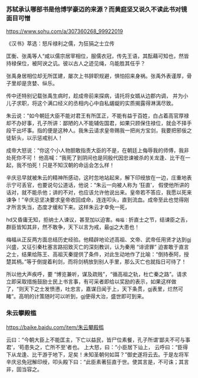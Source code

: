 ### 苏轼承认哪部书是他博学豪迈的来源？而黄庭坚又说久不读此书对镜面目可憎
https://www.sohu.com/a/307360268_99922019

《汉书》萃选：怒斥禄利之儒，为狂狷之士立传

匡衡、张禹等人“咸以儒宗居宰相位，服儒衣冠，传先王语，其酝藉可知也，然皆持禄保位，被阿谀之讥。彼以古人之迹见绳，乌能胜其任乎？

张禹身居相位却无所匡建，屡次上书辞职规避，惧怕招来身祸。张禹外表谨厚，骨子里却是贪婪、纵乐。

传中还特别记载张禹生病时，趁成帝前来探病，请托将女婿从边郡内调， 并为小儿子求职，将这个满口经义的丞相内心中自私龌龊的实质揭露得淋漓尽致。

朱云说：“如今朝廷大臣不能对君王有所匡正，不能有益于百姓，白占着高官厚禄却不办好事，孔子所讲：鄙陋的人不能辅佐国君，如果只顾保住禄位，就会不择手段干出坏事。指的便是这种人。我朱云请求皇帝赐我一把尚方宝剑，我要把邪佞之徒斩头，以示惩戒别人！

成帝大怒说：“你这个小人物胆敢指责大臣的不是，在朝廷上侮辱我的师傅，我非处死你不可！
他高喊：“我死了到阴间也是同殷代因忠谏被杀的关龙逢、比干在一起，我不怕死！只是不知汉朝的命运会怎么样！

辛庆忌早就被朱云的精神所感动，这时忽地站起来，解下印绶放在一边，庄重地表示宁可丢官，也要说句公道话，他说：“朱云一向被人称为 ‘狂直’， 假使他所讲的话对，就不能杀他；讲的不对，也应该允许他说出来。皇帝若不答应，我愿以死来谏争！”辛庆忌坚决要求皇帝收回成命，连连叩头，直到流血。成帝至此也觉得刚才所言失当，态度才缓和下来。这样朱云才幸免一死，

hd又昏庸无知，拒纳士人谏议，甚至加以迫害。`梅福：`折直士之节，结谏臣之舌，群臣皆知其非，然不敢争，天下以言为戒，最gj之大患也！

梅福从正反两方面总结历史经验。他精辟地论述高祖、文帝、武帝任用贤才达到gj兴盛，又征引秦杜塞言路招致灭亡的深刻教训，认为秦用 “诽谤罪” 迫害敢于直言之士，结果给陈王、高祖灭秦提供了条件，对此生动地作了比喻：“倒持泰阿，授楚其柄。”等于倒提着利剑，而将剑柄放到别人手里，那么灭亡也就指日可待了！

所以他大声疾呼，要 “博览兼听，谋及疏贱”，“循高祖之轨，杜亡秦之路”。请求立即采取措施鼓励士民上书言事，有可采者即给以奖励的表示，如果这样做了，“则天下之士发愤懑，吐忠言，嘉谋日闻于上，天下条贯，gj表里，烂然可睹”。高明的计策随时可以听到，gj便得大治，盛世即可到来。

### 朱云攀殿槛
https://baike.baidu.com/item/朱云攀殿槛

云曰：“今朝大臣上不能匡主，下亡以益民，皆尸位素餐，孔子所谓‘鄙夫不可与事君’，‘苟患失之，亡所不至’者也。
上大怒，曰：“小臣居下讪上，
云呼曰：“臣得下从龙逢、比干游于地下，足矣！未知圣朝何如耳？”御史遂将云去。于是左将军辛庆忌免冠解印绶，叩头殿下曰：“此臣素著狂直于世。使其言是，不可诛；其言非，固当容之。
